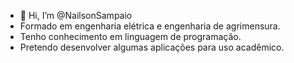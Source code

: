 - 👋 Hi, I’m @NailsonSampaio
- Formado em engenharia elétrica e engenharia de agrimensura.
- Tenho conhecimento em linguagem de programação.
- Pretendo desenvolver algumas aplicações para uso acadêmico.
